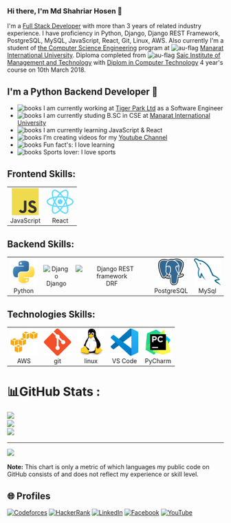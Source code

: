 ### Hi there, I'm Md Shahriar Hosen 👋

I'm a <a href="https://www.google.com/search?q=Full+Stack+developer">Full Stack Developer</a> with more than 3 years of related industry experience. I have proficiency in Python, Django, Django REST Framework, PostgreSQL, MySQL, JavaScript, React, Git, Linux, AWS. Also currently I'm a student of <a href="https://www.google.com/search?q=Computer+Science+Engineering">the Computer Science Engineering</a> program at <img alt="au-flag" height=16px src="https://www.svgrepo.com/show/56332/bangladesh.svg"/> <a href="https://manarat.ac.bd/academics/academic-syllabus/cse/">Manarat International University</a>. Diploma completed from <img alt="au-flag" height=16px src="https://www.svgrepo.com/show/56332/bangladesh.svg"/> <a href="https://www.simt.edu.bd/">Saic Institute of Management and Technology</a> with <a href="https://www.simt.edu.bd/course/computer-technology/">Diplom in Computer Technology</a> 4 year's course on 10th March 2018.

## I'm a Python Backend Developer 👋

- <img alt="books" height=16px src="https://www.svgrepo.com/show/230297/books-book.svg"/> I am currently working at [Tiger Park Ltd][jobwebsite] as a Software Engineer
- <img alt="books" height=16px src="https://www.svgrepo.com/show/230297/books-book.svg"/> I am currently studing B.SC in CSE at <a href="https://manarat.ac.bd/">Manarat International University</a>
- <img alt="books" height=16px src="https://www.svgrepo.com/show/230297/books-book.svg"/> I am currently learning JavaScript & React
- <img alt="books" height=16px src="https://www.svgrepo.com/show/230297/books-book.svg"/> I’m creating videos for my <a href="https://www.youtube.com/channel/UCPBtm-c6g5vLKqFJGOGc6NQ/featured">Youtube Channel</a>
- <img alt="books" height=16px src="https://www.svgrepo.com/show/5335/crowd-funding.svg"/> Fun fact's: I love learning
- <img alt="books" height=16px src="https://www.svgrepo.com/show/11193/sports-balls.svg"/> Sports lover: I love sports

## Frontend Skills:
<!-- icons https://github.com/devicons/devicon/tree/master/icons/ -->
<table>
  <tr>
    <!-- 
      <td align="center">
           <img alt="html5" height=64px src="https://raw.githubusercontent.com/devicons/devicon/master/icons/html5/html5-original.svg">
           <br>HTML
       </td>
       <td align="center">
          <img alt="css3" height=64px src="https://raw.githubusercontent.com/devicons/devicon/master/icons/css3/css3-original.svg">
          <br>CSS
      </td>
     <td align="center">
          <img alt="bootstrap" height=64px src="https://raw.githubusercontent.com/devicons/devicon/master/icons/bootstrap/bootstrap-original.svg">
          <br>Bootstrap
      </td>
    -->
      <td align="center">
          <img alt="javascript" height=64px src="https://raw.githubusercontent.com/devicons/devicon/master/icons/javascript/javascript-original.svg">
          <br>JavaScript
      </td>
      <td align="center">
        <img alt="react" height=64px src="https://raw.githubusercontent.com/devicons/devicon/master/icons/react/react-original.svg">
        <br>React
      </td>
    <!--
       <td align="center">
        <img alt="redux" height=64px src="https://raw.githubusercontent.com/devicons/devicon/master/icons/redux/redux-original.svg">
        <br>Redux
      </td>
    -->
  </tr>
</table>

## Backend Skills:
<table>
  <tr>
    <td align="center">
      <img alt="python" height=64px src="https://raw.githubusercontent.com/devicons/devicon/master/icons/python/python-original.svg">
      <br>Python
    </td>
    <td align="center">
      <img alt="Django" height=64px src="https://cdn.worldvectorlogo.com/logos/django.svg">
      <br>Django
    </td>
     <td align="center">
      <img alt="Django REST framework" height=64px src="https://www.django-rest-framework.org/img/logo.png">
      <br>DRF
    </td>
    <td align="center">
      <img alt="PostgreSQL" height=64px src="https://raw.githubusercontent.com/devicons/devicon/master/icons/postgresql/postgresql-original.svg">
      <br>PostgreSQL
    </td>
     <td align="center">
          <img alt="MySql" height=64px src="https://raw.githubusercontent.com/devicons/devicon/master/icons/mysql/mysql-original.svg">
      <br>MySql
    </td>
   <!-- 
    <td align="center">
          <img alt="Fast API" height=64px src="https://github.com/devicons/devicon/blob/master/icons/fastapi/fastapi-original.svg">
      <br>Fast API
    </td>
    -->
  </tr>
</table>

## Technologies Skills:
<table>
  <tr>
    <td align="center">
      <img alt="aws" height=64px src="https://github.com/devicons/devicon/blob/master/icons/amazonwebservices/amazonwebservices-original.svg">
      <br>AWS
    </td>
     <td align="center">
      <img alt="git" height=64px src="https://raw.githubusercontent.com/devicons/devicon/master/icons/git/git-original.svg">
      <br>git
    </td>
     <td align="center">
      <img alt="linux" height=64px src="https://raw.githubusercontent.com/devicons/devicon/master/icons/linux/linux-original.svg">
      <br>linux
    </td>
    <td align="center">
          <img alt="vscode" height=64px src="https://raw.githubusercontent.com/devicons/devicon/master/icons/vscode/vscode-original.svg">
      <br>VS Code
    </td>
     <td align="center">
          <img alt="pycharm" height=64px src="https://github.com/devicons/devicon/blob/master/icons/pycharm/pycharm-original.svg">
      <br>PyCharm
    </td>
   
  </tr>
</table>

<!-- ![Jenkins](https://img.shields.io/badge/jenkins-%232C5263.svg?style=for-the-badge&logo=jenkins&logoColor=white) -->
<!-- ![Docker](https://img.shields.io/badge/docker-%230db7ed.svg?style=for-the-badge&logo=docker&logoColor=white) -->
<!-- ![Ansible](https://img.shields.io/badge/ansible-%231A1918.svg?style=for-the-badge&logo=ansible&logoColor=white) -->
<!-- ![Kubernetes](https://img.shields.io/badge/kubernetes-%23326ce5.svg?style=for-the-badge&logo=kubernetes&logoColor=white) --> 
<!-- [Nginx](https://img.shields.io/badge/nginx-%23009639.svg?style=for-the-badge&logo=nginx&logoColor=white) -->

# 📊GitHub Stats :
![](https://github-readme-stats.vercel.app/api?username=cseshahriar&theme=tokyonight&hide_border=false&include_all_commits=true&count_private=true)<br/>
![](https://github-readme-streak-stats.herokuapp.com/?user=cseshahriar&theme=tokyonight&hide_border=false&include_all_commits=true&count_private=true)<br/>
![](https://github-readme-stats.vercel.app/api/top-langs/?username=cseshahriar&theme=tokyonight&hide_border=false&include_all_commits=true&count_private=true&layout=compact&&hide=php)

---
[![](https://visitcount.itsvg.in/api?id=cseshahriar&icon=0&color=0)](https://visitcount.itsvg.in)

<b>Note:</b> This chart is only a metric of which languages my public code on GitHub consists of and does not reflect my experience or skill level.

## 🌐 Profiles
[![Codeforces](https://img.shields.io/badge/Codeforces-445f9d?style=for-the-badge&logo=Codeforces&logoColor=white)](https://codeforces.com/profile/cseshahriar)
[![HackerRank](https://img.shields.io/badge/-Hackerrank-2EC866?style=for-the-badge&logo=HackerRank&logoColor=white)](https://www.hackerrank.com/cse_shahriar/hackos)
[![LinkedIn](https://img.shields.io/badge/LinkedIn-%230077B5.svg?logo=linkedin&logoColor=white)](https://linkedin.com/in/cseshahriar)
[![Facebook](https://img.shields.io/badge/Facebook-%231877F2.svg?logo=Facebook&logoColor=white)](https://facebook.com/cse.shahriar.hosen)
[![YouTube](https://img.shields.io/badge/YouTube-%23FF0000.svg?logo=YouTube&logoColor=white)](https://youtube.com/c/UCPBtm-c6g5vLKqFJGOGc6NQ) 

[cseshahriar]: https://github.com/cseshahriar
[jobwebsite]: https://tiger-park.com/
[website]: https://github.com/cseshahriar
[youtube]: https://www.youtube.com/channel/UCPBtm-c6g5vLKqFJGOGc6NQ/
[instagram]: https://github.com/cseshahriar
[linkedin]: https://github.com/cseshahriar
